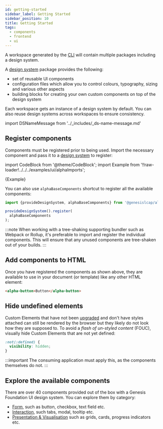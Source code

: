```yaml
---
id: getting-started
sidebar_label: Getting Started
sidebar_position: 10
title: Getting Started
tags:
  - components
  - frontend
  - ui
---
```


A workspace generated by the [CLI](/web-ui-reference/cli/) will contain multiple packages including a design system.

A [design system](/web-ui-reference/design-systems/intro/) package provides the following:

* set of reusable UI components
* configuration files which allow you to control colours, typography, sizing and various other aspects
* building blocks for creating your own custom components on top of the design system

Each workspace gets an instance of a design system by default. You can also reuse design systems across workspaces to ensure consistency.

import DSNameMessage from '../_includes/_ds-name-message.md'

<DSNameMessage />

## Register components

Components must be registered prior to being used. Import the necessary component and pass it to a [design system](/web-ui-reference/design-systems/intro/) to register:

import CodeBlock from '@theme/CodeBlock';
import Example from '!!raw-loader!../../../examples/ui/alphaImports';

<CodeBlock className="language-ts">{Example}</CodeBlock>

You can also use `alphaBaseComponents` shortcut to register all the available components:


```ts
import {provideDesignSystem, alphaBaseComponents} from '@genesislcap/alpha-design-system';

provideDesignSystem().register(
  alphaBaseComponents
);
```

:::note
When working with a tree-shaking supporting bundler such as Webpack or Rollup, it's preferable to import and register the individual components. This will ensure that any unused components are tree-shaken out of your builds.
:::

## Add components to HTML

Once you have registered the components as shown above, they are available to use in your document (or template) like any other HTML element:

```html live
<alpha-button>Button</alpha-button>
```

## Hide undefined elements

Custom Elements that have not been [upgraded](https://developers.google.com/web/fundamentals/web-components/customelements#upgrades) and don't have styles attached can still be rendered by the browser but they likely do not look how they are supposed to. To avoid a *flash of un-styled content* (FOUC), visually hide Custom Elements that are not yet defined:

```css
:not(:defined) {
  visibility: hidden;
}
```

:::important
The consuming application must apply this, as the components themselves do not.
:::


## Explore the available components

There are over 40 components provided out of the box with a Genesis Foundation UI design system. You can explore them by category:

* [Form](/web-ui-reference/components/form/button/), such as button, checkbox, text field etc.
* [Interaction](/web-ui-reference/components/interaction/accordion/), such tabs, modal, tooltip etc.
* [Presentation & Visualisation](/web-ui-reference/components/presentation/ag-grid/) such as grids, cards, progress indicators etc.